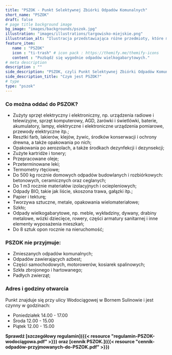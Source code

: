```yaml
---
title: "PSZOK - Punkt Selektywnej Zbiórki Odpadów Komunalnych"
short_name: "PSZOK"
draft: false
# page title background image
bg_image: "images/backgrounds/pszok.jpg"
illustration: "images/illustrations/targowisko-miejskie.png"
illustration_alt: "Ilustracja przedstawiająca różne przedmioty, które można oddać do PSZOK"
feature_item:
   name : "PSZOK"
   icon : "ti-trash" # icon pack : https://themify.me/themify-icons
   content : "Pozbądź się wygodnie odpadów wielkogabarytowych."
# meta description
description : ""
side_description: "PSZOK, czyli Punkt Selektywnej Zbiórki Odpadów Komunalnych to miejsce stworzone dla mieszkańców Gminy Borne Sulinowo, gdzie każdy mieszkaniec może w ramach uiszczanej opłaty za gospodarowanie odpadami komunalnymi, pozostawić nieodpłatnie wymienione poniżej odpady pochodzące z gospodarstw domowych."
side_description_title: "Czym jest PSZOK?"
# type
type: "pszok"
---
```


### Co można oddać do PSZOK?


* Zużyty sprzęt elektryczny i elektroniczny, np. urządzenia radiowe i telewizyjne, sprzęt komputerowy, AGD, żarówki i świetlówki, baterie, akumulatory, lampy, elektryczne i elektroniczne urządzenia pomiarowe, przewody elektryczne itp.;
* Resztki farb, lakierów, klejów, żywic, środków konserwacji i ochrony drewna, a także opakowania po nich;
* Opakowania po aerozolach, a także środkach dezynfekcji  i dezynsekcji;
* Zużyte kartridże i tonery;
* Przepracowane oleje;
* Przeterminowane leki;
* Termometry rtęciowe;
* Do 500 kg rocznie domowych odpadów budowlanych i rozbiórkowych:  betonowych, ceramicznych oraz ceglanych;
* Do 1 m3 rocznie materiałów izolacyjnych i ociepleniowych;
* Odpady BIO, takie jak liście, skoszona trawa, gałązki itp.;
* Papier i tekturę;
* Tworzywa sztuczne, metale, opakowania wielomateriałowe;
* Szkło;
* Odpady wielkogabarytowe, np. meble, wykładziny, dywany, drabiny metalowe, wózki dziecięce, rowery, części armatury sanitarnej i inne elementy wyposażenia mieszkań;
* Do 8 sztuk opon rocznie na nieruchomość;



### PSZOK nie przyjmuje:


* Zmieszanych odpadów komunalnych;
* Odpadów zawierających azbest;
* Części samochodowych, motorowerów, kosiarek spalinowych;
* Szkła zbrojonego i hartowanego;
* Padłych zwierząt;



### Adres i godziny otwarcia


Punkt znajduje się przy ulicy Wodociągowej w Bornem Sulinowie i jest czynny w godzinach:


* Poniedziałek 14.00 - 17.00
* Środa 12.00 - 15.00
* Piątek 12.00 - 15.00


**Sprawdź [szczegółowy regulamin]({{< resource "regulamin-PSZOK-wodociągowa.pdf" >}})**
**oraz [cennik PSZOK.]({{< resource "cennik-odpadów-przyjmowanych-do-PSZOK.pdf" >}})** 
